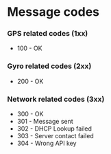Message codes
===================


### GPS related codes (1xx)

* 100 - OK

### Gyro related codes (2xx)

* 200 - OK

### Network related codes (3xx)

* 300 - OK
* 301 - Message sent
* 302 - DHCP Lookup failed
* 303 - Server contact failed
* 304 - Wrong API key
